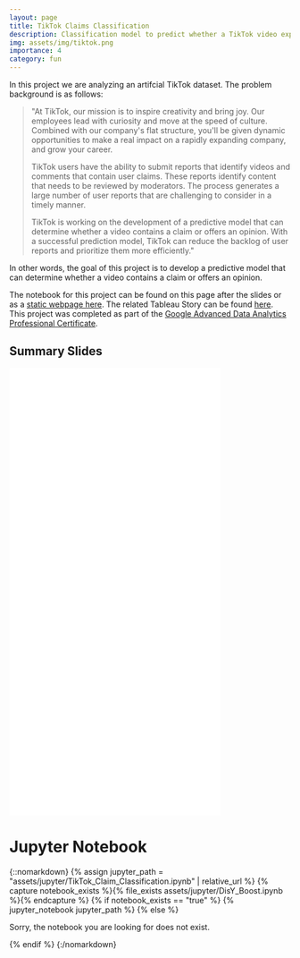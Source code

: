 ```yaml
---
layout: page
title: TikTok Claims Classification
description: Classification model to predict whether a TikTok video expresses a claim or an opinion (ML/AI, Classification, Python, XGBoost, Random forest)
img: assets/img/tiktok.png
importance: 4
category: fun
---
```


In this project we are analyzing an artifcial TikTok dataset. The problem background is as follows:

<blockquote>"At TikTok, our mission is to inspire creativity and bring joy. Our employees lead with curiosity and move at the speed of culture. Combined with our company's flat structure, you'll be given dynamic opportunities to make a real impact on a rapidly expanding company, and grow your career.

TikTok users have the ability to submit reports that identify videos and comments that contain user claims. These reports identify content that needs to be reviewed by moderators. The process generates a large number of user reports that are challenging to consider in a timely manner. 

TikTok is working on the development of a predictive model that can determine whether a video contains a claim or offers an opinion. With a successful prediction model, TikTok can reduce the backlog of user reports and prioritize them more efficiently."</blockquote>

In other words, the goal of this project is to develop a predictive model that can determine whether a video contains a claim or offers an opinion. 

 The notebook for this project can be found on this page after the slides or as a <a href="TikTok_Claim_Classification.html">static webpage here</a>. The related Tableau Story can be found <a href="https://public.tableau.com/app/profile/alex.mcdaniel/viz/TikTokClaimsClassificationbasicEDA/Story1">here</a>. This project was completed as part of the <a href="https://www.coursera.org/professional-certificates/google-advanced-data-analytics">Google Advanced Data Analytics Professional Certificate</a>.




<h2>Summary Slides</h2>

<article class="post-content CV clearfix">
        <embed src="TikTokClaimsClassificationResults.pdf" width="75%" height="800" type="application/pdf" />

</article>



<h1>
    Jupyter Notebook
</h1>

{::nomarkdown}
{% assign jupyter_path = "assets/jupyter/TikTok_Claim_Classification.ipynb" | relative_url %}
{% capture notebook_exists %}{% file_exists assets/jupyter/DisY_Boost.ipynb %}{% endcapture %}
{% if notebook_exists == "true" %}
    {% jupyter_notebook jupyter_path %}
{% else %}
    <p>Sorry, the notebook you are looking for does not exist.</p>
{% endif %}
{:/nomarkdown}
